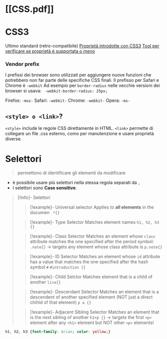 # [[CSS.pdf]]


# CSS3
Ultimo standard (retro-compatibile) 
[Proprietà introdotte con CSS3](https://meiert.com/en/indices/css-properties/)
[Tool per verificare se proprietà è supportata o meno](https://caniuse.com/?search=color)

### Vendor prefix 
I prefissi dei browser sono utilizzati per aggiungere nuove funzioni che potrebbero non far parte delle specifiche CSS finali. 
Il prefisso per Safari e Chrome è `-webkit` 
Ad esempio per `border-radius` nelle vecchie versioni dei browser si usava: ` -webkit-border-radius: 25px;` 

Firefox: `-moz-`
Safari: `-webkit-`
Chrome: `-webkit-` 
Opera: `-ms-` 

## `<style> o <link>`? 
`<style>` include le regole CSS direttamente in HTML. `<link>` permette di collegare un file .css esterno, como per manutenzione e usare proprietà diverse. 

# Selettori


> permettono di identificare gli elementi da modificare

- è possibile usare più selettori nella stessa regola separati da `,`
- I selettori sono **Case sensitive**. 
>[!info]- Selettori
>>[!example]- Universal selector
>>Applies to **all elements** in the documen
>>` *{}`
>
>>[!example]- Type Selector
>>Matches element names
>>`h1, h2, h3 {}`
>
>>[!example]- Class Selector
>>Matches an element whose `class` attribute matches the one specified after the period symbol:
>>`.note{}` -> targets any element whose class attribute is `p.note{}`
>
>>[!example]- ID Selector
>>Matches an element whose `id` attribute has a value that matches the one specified after the hash symbol `#` 
>>`#introduction {}`
>
>>[!example]- Child Selctor 
>>Matches element that is a child of another 
>>`li>a{}`
>
>>[!example]- Descendant Selector
>>Matches an element that is a descendent of another specified element (NOT just a direct chihld of that element)
>>`p a {}`
>
>>[!example]- Adjacent Sibling Selector
>>Matches an element that is the next sibling of another 
>>`h1+p {}` -> targets the first `<p>` element after any `<h1>` element but NOT other `<p>` elements! 
>
>> 

```css 
h1, h2, h3 {font-family: Arian; color: yellow;}
```


